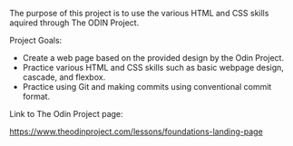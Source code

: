 The purpose of this project is to use the various HTML and CSS skills aquired through The ODIN Project.

Project Goals:
- Create a web page based on the provided design by the Odin Project.
- Practice various HTML and CSS skills such as basic webpage design, cascade, and flexbox.
- Practice using Git and making commits using conventional commit format.

Link to The Odin Project page:

https://www.theodinproject.com/lessons/foundations-landing-page
